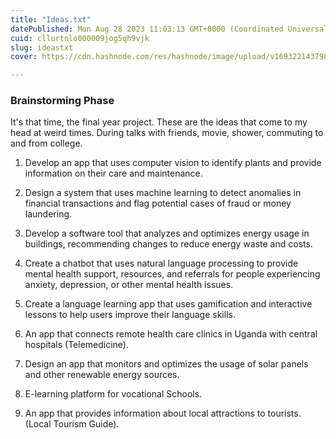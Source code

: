 ```yaml
---
title: "Ideas.txt"
datePublished: Mon Aug 28 2023 11:03:13 GMT+0000 (Coordinated Universal Time)
cuid: cllurtnlo000009jog5qh9vjk
slug: ideastxt
cover: https://cdn.hashnode.com/res/hashnode/image/upload/v1693221437983/8959b73b-b11c-47e3-b0f8-6ff1ac7fe32d.png

---
```


### Brainstorming Phase

  
It's that time, the final year project. These are the ideas that come to my head at weird times. During talks with friends, movie, shower, commuting to and from college.

1. Develop an app that uses computer vision to identify plants and provide information on their care and maintenance.
    
2. Design a system that uses machine learning to detect anomalies in financial transactions and flag potential cases of fraud or money laundering.
    
3. Develop a software tool that analyzes and optimizes energy usage in buildings, recommending changes to reduce energy waste and costs.
    
4. Create a chatbot that uses natural language processing to provide mental health support, resources, and referrals for people experiencing anxiety, depression, or other mental health issues.
    
5. Create a language learning app that uses gamification and interactive lessons to help users improve their language skills.
    
6. An app that connects remote health care clinics in Uganda with central hospitals (Telemedicine).
    
7. Design an app that monitors and optimizes the usage of solar panels and other renewable energy sources.
    
8. E-learning platform for vocational Schools.
    
9. An app that provides information about local attractions to tourists. (Local Tourism Guide).